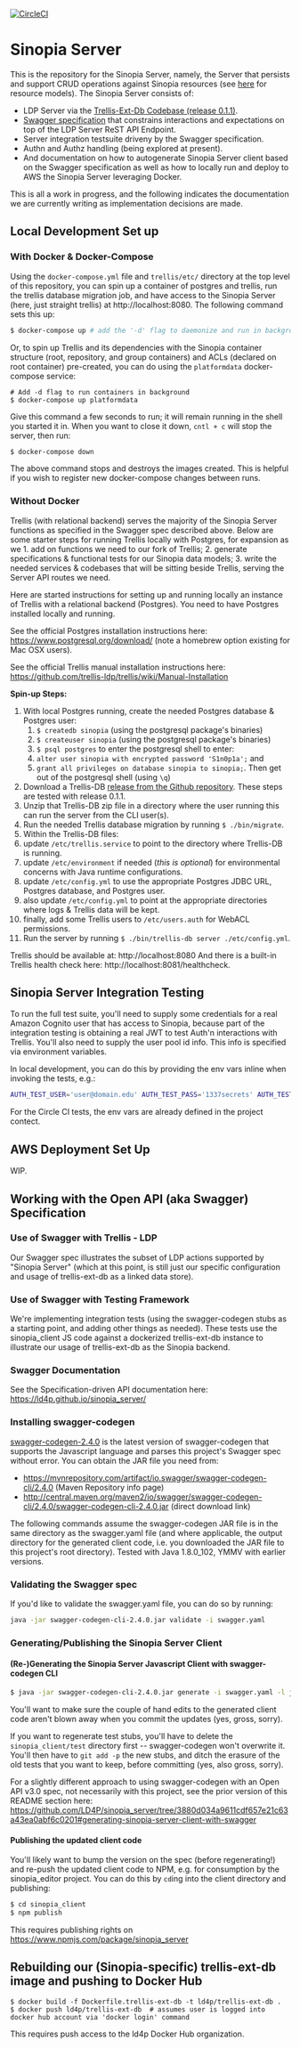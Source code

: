 [![CircleCI](https://circleci.com/gh/LD4P/sinopia_server.svg?style=svg)](https://circleci.com/gh/LD4P/sinopia_server)

# Sinopia Server

This is the repository for the Sinopia Server, namely, the Server that persists and support CRUD operations against Sinopia resources (see [here](https://ld4p.github.io/sinopia/models) for resource models). The Sinopia Server consists of:

- LDP Server via the [Trellis-Ext-Db Codebase (release 0.1.1)](https://github.com/trellis-ldp/trellis-ext-db).
- [Swagger specification](swagger.yaml) that constrains interactions and expectations on top of the LDP Server ReST API Endpoint.
- Server integration testsuite driveny by the Swagger specification.
- Authn and Authz handling (being explored at present).
- And documentation on how to autogenerate Sinopia Server client based on the Swagger specification as well as how to locally run and deploy to AWS the Sinopia Server leveraging Docker.

This is all a work in progress, and the following indicates the documentation we are currently writing as implementation decisions are made.

## Local Development Set up

### With Docker & Docker-Compose

Using the `docker-compose.yml` file and `trellis/etc/` directory at the top level of this repository, you can spin up a container of postgres and trellis, run the trellis database migration job, and have access to the Sinopia Server (here, just straight trellis) at http://localhost:8080. The following command sets this up:

```sh
$ docker-compose up # add the '-d' flag to daemonize and run in background
```

Or, to spin up Trellis and its dependencies with the Sinopia container structure (root, repository, and group containers) and ACLs (declared on root container) pre-created, you can do using the `platformdata` docker-compose service:

```shell
# Add -d flag to run containers in background
$ docker-compose up platformdata
```

Give this command a few seconds to run; it will remain running in the shell you started it in. When you want to close it down, `cntl + c` will stop the server, then run:

```sh
$ docker-compose down
```

The above command stops and destroys the images created. This is helpful if you wish to register new docker-compose changes between runs.

### Without Docker

Trellis (with relational backend) serves the majority of the Sinopia Server functions as specified in the Swagger spec described above. Below are some starter steps for running Trellis locally with Postgres, for expansion as we 1. add on functions we need to our fork of Trellis; 2. generate specifications & functional tests for our Sinopia data models; 3. write the needed services & codebases that will be sitting beside Trellis, serving the Server API routes we need.

Here are started instructions for setting up and running locally an instance of Trellis with a relational backend (Postgres). You need to have Postgres installed locally and running.

See the official Postgres installation instructions here: https://www.postgresql.org/download/ (note a homebrew option existing for Mac OSX users).

See the official Trellis manual installation instructions here: https://github.com/trellis-ldp/trellis/wiki/Manual-Installation

**Spin-up Steps:**

1. With local Postgres running, create the needed Postgres database & Postgres user:
    1. `$ createdb sinopia` (using the postgresql package's binaries)
    2. `$ createuser sinopia` (using the postgresql package's binaries)
    3. `$ psql postgres` to enter the postgresql shell to enter:
    4. `alter user sinopia with encrypted password 'S1n0p1a';` and
    5. `grant all privileges on database sinopia to sinopia;`. Then get out of the postgresql shell (using `\q`)
2. Download a Trellis-DB [release from the Github repository](https://github.com/trellis-ldp/trellis-ext-db/releases). These steps are tested with release 0.1.1.
3. Unzip that Trellis-DB zip file in a directory where the user running this can run the server from the CLI user(s).
4. Run the needed Trellis database migration by running `$ ./bin/migrate`.
5. Within the Trellis-DB files:
  1. update `/etc/trellis.service` to point to the directory where Trellis-DB is running.
  2. update `/etc/environment` if needed (_this is optional_) for environmental concerns with Java runtime configurations.
  3. update `/etc/config.yml` to use the appropriate Postgres JDBC URL, Postgres database, and Postgres user.
  4. also update `/etc/config.yml` to point at the appropriate directories where logs & Trellis data will be kept.
  5. finally, add some Trellis users to `/etc/users.auth` for WebACL permissions.
6. Run the server by running `$ ./bin/trellis-db server ./etc/config.yml`.

Trellis should be available at: http://localhost:8080 And there is a built-in Trellis health check here: http://localhost:8081/healthcheck.

## Sinopia Server Integration Testing

To run the full test suite, you'll need to supply some credentials for a real Amazon Cognito user that has access to Sinopia, because part of the integration testing is obtaining a real JWT to test Auth'n interactions with Trellis.  You'll also need to supply the user pool id info.  This info is specified via environment variables.

In local development, you can do this by providing the env vars inline when invoking the tests, e.g.:
```sh
AUTH_TEST_USER='user@domain.edu' AUTH_TEST_PASS='1337secrets' AUTH_TEST_USER_POOL_ID='us-north-5_ABc1De234' AUTH_TEST_CLIENT_ID='blargh' npm run test
```

For the Circle CI tests, the env vars are already defined in the project contect.


## AWS Deployment Set Up

WIP.


## Working with the Open API (aka Swagger) Specification

### Use of Swagger with Trellis - LDP

Our Swagger spec illustrates the subset of LDP actions supported by "Sinopia Server" (which at this point, is still just our specific configuration and usage of trellis-ext-db as a linked data store).

### Use of Swagger with Testing Framework

We're implementing integration tests (using the swagger-codegen stubs as a starting point, and adding other things as needed).  These tests use the sinopia_client JS code against a dockerized trellis-ext-db instance to illustrate our usage of trellis-ext-db as the Sinopia backend.

### Swagger Documentation

See the Specification-driven API documentation here: https://ld4p.github.io/sinopia_server/

### Installing swagger-codegen

[swagger-codegen-2.4.0](https://github.com/swagger-api/swagger-codegen/releases/tag/v2.4.0) is the latest version of swagger-codegen that supports the Javascript language and parses this project's Swagger spec without error.  You can obtain the JAR file you need from:
* https://mvnrepository.com/artifact/io.swagger/swagger-codegen-cli/2.4.0 (Maven Repository info page)
* http://central.maven.org/maven2/io/swagger/swagger-codegen-cli/2.4.0/swagger-codegen-cli-2.4.0.jar (direct download link)

The following commands assume the swagger-codegen JAR file is in the same directory as the swagger.yaml
file (and where applicable, the output directory for the generated client code, i.e. you downloaded the
JAR file to this project's root directory).  Tested with Java 1.8.0_102, YMMV with earlier versions.

### Validating the Swagger spec

If you'd like to validate the swagger.yaml file, you can do so by running:

```sh
java -jar swagger-codegen-cli-2.4.0.jar validate -i swagger.yaml
```

### Generating/Publishing the Sinopia Server Client

#### (Re-)Generating the Sinopia Server Javascript Client with swagger-codegen CLI

```sh
$ java -jar swagger-codegen-cli-2.4.0.jar generate -i swagger.yaml -l javascript --additional-properties usePromises=true -o sinopia_client/
```

You'll want to make sure the couple of hand edits to the generated client code aren't blown away when you commit the updates (yes, gross, sorry).

If you want to regenerate test stubs, you'll have to delete the `sinopia_client/test` directory first -- swagger-codegen won't overwrite it.  You'll then have to `git add -p` the new stubs, and ditch the erasure of the old tests that you want to keep, before committing (yes, also gross, sorry).

For a slightly different approach to using swagger-codegen with an Open API v3.0 spec, not necessarily with this project, see the prior version of this README section here:  https://github.com/LD4P/sinopia_server/tree/3880d034a9611cdf657e21c63a43ea0abf6c0201#generating-sinopia-server-client-with-swagger

#### Publishing the updated client code

You'll likely want to bump the version on the spec (before regenerating!) and re-push the updated client code to NPM, e.g. for consumption by the
sinopia_editor project.  You can do this by `cd`ing into the client directory and publishing:

```sh
$ cd sinopia_client
$ npm publish
```

This requires publishing rights on https://www.npmjs.com/package/sinopia_server

## Rebuilding our (Sinopia-specific) trellis-ext-db image and pushing to Docker Hub

```shell
$ docker build -f Dockerfile.trellis-ext-db -t ld4p/trellis-ext-db .
$ docker push ld4p/trellis-ext-db  # assumes user is logged into docker hub account via 'docker login' command
```

This requires push access to the ld4p Docker Hub organization.
